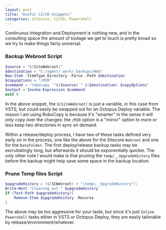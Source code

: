 ```yaml
---
layout: post
title: "Useful CI/CD Snippets"
categories: Sitecore, CI/CD, Powershell
---
```


Continuous Integration and Deployment is nothing new, and in the consulting space the amount of toolage we get to touch is pretty broad so we try to make things fairly universal.

### Backup Webroot Script
```powershell
$source = "$(SiteWebroot)"
$destination = "C:/agent/_work/_backups/Web"
New-Item -ItemType Directory -Force -Path $destination
$copyoptions = "/MIR"
$command = "robocopy `"$($source)`" $($destination) $copyOptions"
$output = Invoke-Expression $command
exit 0
```


In the above snippet, the `$(SiteWebroot)` is just a variable, in this case from VSTS, but could easily be swapped out for an Octopus Deploy variable.  The reason I am using RoboCopy is because it's "smarter" in the sense it will only copy over the changes: the `/MIR` option is a "mirror" option to more or less keep two directories in sync on demand.

Within a release/deploy process, I have two of these tasks defined very early on in the process, one like the above for the Sitecore `Webroot` and one for the `Datafolder`.  The first deploy/release backup tasks may be excrutiatingly long, but afterwards it should be exponentially quicker. The only other note I would make is that pruning the `temp/__UpgradeHistory` files before the backup might help save some space in the backup location:

### Prune Temp files Script
```powershell
$upgradeHistory = ($(SCWebroot) + "\temp\__UpgradeHistory"); 
Write-Host "Clearing out " $upgradeHistory 
If (Test-Path $upgradeHistory){
    Remove-Item $upgradeHistory -Recurse
}
```

The above may be too aggressive for your taste, but since it's just `Inline Powershell` tasks either in VSTS or Octopus Deploy, they are easily tailorable by release/environment/whatever.
